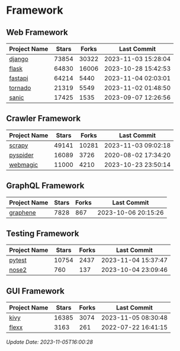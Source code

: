 # Framework

## Web Framework
| Project Name | Stars | Forks | Last Commit |
| ------------ | ----- | ----- | ----------- |
| [django](https://github.com/django/django) | 73854 | 30322 | 2023-11-03 15:28:04 |
| [flask](https://github.com/pallets/flask) | 64830 | 16006 | 2023-10-28 15:42:53 |
| [fastapi](https://github.com/tiangolo/fastapi) | 64214 | 5440 | 2023-11-04 02:03:01 |
| [tornado](https://github.com/tornadoweb/tornado) | 21319 | 5549 | 2023-11-02 01:48:50 |
| [sanic](https://github.com/sanic-org/sanic) | 17425 | 1535 | 2023-09-07 12:26:56 |

## Crawler Framework
| Project Name | Stars | Forks | Last Commit |
| ------------ | ----- | ----- | ----------- |
| [scrapy](https://github.com/scrapy/scrapy) | 49141 | 10281 | 2023-11-03 09:02:18 |
| [pyspider](https://github.com/binux/pyspider) | 16089 | 3726 | 2020-08-02 17:34:20 |
| [webmagic](https://github.com/code4craft/webmagic) | 11000 | 4210 | 2023-10-23 23:50:14 |

## GraphQL Framework
| Project Name | Stars | Forks | Last Commit |
| ------------ | ----- | ----- | ----------- |
| [graphene](https://github.com/graphql-python/graphene) | 7828 | 867 | 2023-10-06 20:15:26 |

## Testing Framework
| Project Name | Stars | Forks | Last Commit |
| ------------ | ----- | ----- | ----------- |
| [pytest](https://github.com/pytest-dev/pytest) | 10754 | 2437 | 2023-11-04 15:37:47 |
| [nose2](https://github.com/nose-devs/nose2) | 760 | 137 | 2023-10-04 23:09:46 |

## GUI Framework
| Project Name | Stars | Forks | Last Commit |
| ------------ | ----- | ----- | ----------- |
| [kivy](https://github.com/kivy/kivy) | 16385 | 3074 | 2023-11-05 08:30:48 |
| [flexx](https://github.com/flexxui/flexx) | 3163 | 261 | 2022-07-22 16:41:15 |

*Update Date: 2023-11-05T16:00:28*
